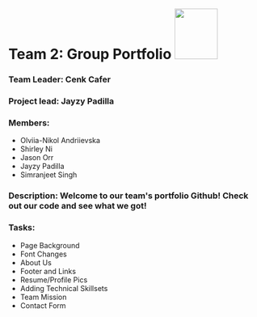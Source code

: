 # Team 2: Group Portfolio  <img src="https://raw.githubusercontent.com/JTOrrios/Team2GroupPortfolio/main/jaine-master/assets/img/logo.JPG" height="100" width="85"></img> 


<h3>Team Leader: Cenk Cafer</h3>

<h3>Project lead: Jayzy Padilla</h3>

<h3>Members: </h3>
<ul>
  <li>Olviia-Nikol Andriievska</li>
  <li>Shirley Ni</li>
  <li>Jason Orr</li>
  <li>Jayzy Padilla</li>
  <li>Simranjeet Singh</li>
</ul>

<h3>Description: Welcome to our team's portfolio Github! Check out our code and see what we got!</h3>

<h3>Tasks:</h3>

<ul>
  <li>Page Background</li>
  <li>Font Changes</li>
  <li>About Us</li>
  <li>Footer and Links</li>
  <li>Resume/Profile Pics</li>
  <li>Adding Technical Skillsets</li>
  <li>Team Mission</li>
  <li>Contact Form</li>
</ul>
